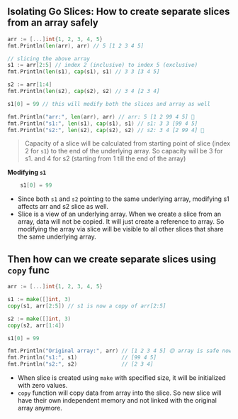 ## Isolating Go Slices: How to create separate slices from an array safely

```go
arr := [...]int{1, 2, 3, 4, 5}
fmt.Println(len(arr), arr) // 5 [1 2 3 4 5]

// slicing the above array
s1 := arr[2:5] // index 2 (inclusive) to index 5 (exclusive)
fmt.Println(len(s1), cap(s1), s1) // 3 3 [3 4 5]

s2 := arr[1:4]
fmt.Println(len(s2), cap(s2), s2) // 3 4 [2 3 4]

s1[0] = 99 // this will modify both the slices and array as well

fmt.Println("arr:", len(arr), arr) // arr: 5 [1 2 99 4 5] 🤯
fmt.Println("s1:", len(s1), cap(s1), s1) // s1: 3 3 [99 4 5]
fmt.Println("s2:", len(s2), cap(s2), s2) // s2: 3 4 [2 99 4] 🤯
```

> Capacity of a slice will be calculated from starting point of slice (index 2 for `s1`) to the end of the underlying array. So capacity will be 3 for s1. and 4 for s2 (starting from 1 till the end of the array)

**Modifying `s1`**

```go
    s1[0] = 99
```

- Since both `s1` and `s2` pointing to the same underlying array, modifying s1 affects arr and s2 slice as well.
- Slice is a view of an underlying array. When we create a slice from an array, data will not be copied. It will just create a reference to array. So modifying the array via slice will be visible to all other slices that share the same underlying array.

## Then how can we create separate slices using `copy` func

```go
arr := [...]int{1, 2, 3, 4, 5}

s1 := make([]int, 3)
copy(s1, arr[2:5]) // s1 is now a copy of arr[2:5]

s2 := make([]int, 3)
copy(s2, arr[1:4])

s1[0] = 99

fmt.Println("Original array:", arr) // [1 2 3 4 5] 😌 array is safe now
fmt.Println("s1:", s1)              // [99 4 5]
fmt.Println("s2:", s2)              // [2 3 4]
```

- When slice is created using `make` with specified size, it will be initialized with zero values.
- `copy` function will copy data from array into the slice. So new slice will have their own independent memory and not linked with the original array anymore.
